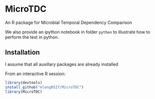 MicroTDC
=========

An R package for Microbial Temporal Dependency Comparison 

We also provide an ipython notebook in folder `python` to illustrate how to perform the test in python. 

## Installation ##

I assume that all auxillary packages are already installed

From an interactive R session:

```r
library(devtools)
install_github("elong0527/MicroTDC")
library(MicroTDC)
```

